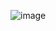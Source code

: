 
				
![image](https://user-images.githubusercontent.com/82104604/121023736-7911cc80-c79b-11eb-9946-54f1f4dabf8e.png)

